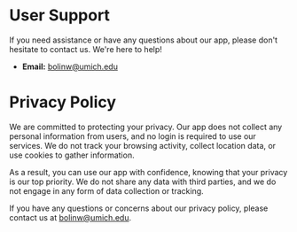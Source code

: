 # User Support

If you need assistance or have any questions about our app, please don't hesitate to contact us. We're here to help!

- **Email:** bolinw@umich.edu

# Privacy Policy

We are committed to protecting your privacy. Our app does not collect any personal information from users, and no login is required to use our services. We do not track your browsing activity, collect location data, or use cookies to gather information.

As a result, you can use our app with confidence, knowing that your privacy is our top priority. We do not share any data with third parties, and we do not engage in any form of data collection or tracking.

If you have any questions or concerns about our privacy policy, please contact us at [bolinw@umich.edu](bolinw@umich.edu).
